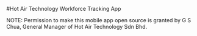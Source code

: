 #Hot Air Technology Workforce Tracking App

NOTE: 
Permission to make this mobile app open source is granted by G S Chua, General Manager of Hot Air Technology Sdn Bhd.


